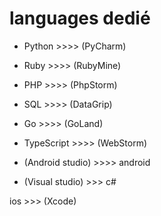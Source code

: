 # languages dedié 

- Python >>>> (PyCharm)

- Ruby >>>> (RubyMine)

- PHP >>>> (PhpStorm)

- SQL >>>> (DataGrip)

- Go >>>> (GoLand)

- TypeScript >>>> (WebStorm)

- (Android studio)  >>>> android

- (Visual studio)  >>>  c#

ios  >>> (Xcode)
